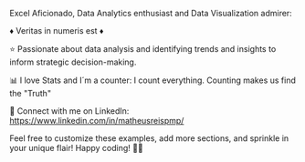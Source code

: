 Excel Aficionado, Data Analytics enthusiast and Data Visualization admirer:

♦ Veritas in numeris est ♦

⭐ Passionate about data analysis and identifying trends and insights to inform strategic decision-making. 

📊 I love Stats and I´m a counter: I count everything. Counting makes us find the "Truth"

🌟 Connect with me on LinkedIn: https://www.linkedin.com/in/matheusreispmp/



Feel free to customize these examples, add more sections, and sprinkle in your unique flair! Happy coding! 🚀🔥
